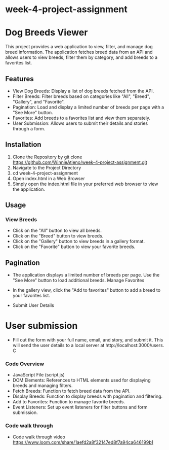 # week-4-project-assignment
# Dog Breeds Viewer
This project provides a web application to view, filter, and manage dog breed information. The application fetches breed data from an API and allows users to view breeds, filter them by category, and add breeds to a favorites list.

 ## Features
- View Dog Breeds: Display a list of dog breeds fetched from the API.
- Filter Breeds: Filter breeds based on categories like "All", "Breed", "Gallery", and "Favorite".
- Pagination: Load and display a limited number of breeds per page with a "See More" button.
- Favorites: Add breeds to a favorites list and view them separately.
- User Submission: Allows users to submit their details and stories through a form.

## Installation
1. Clone the Repository by git clone https://github.com/WinnieAtieno/week-4-project-assignment.git
2. Navigate to the Project Directory
3. cd week-4-project-assignment
4. Open index.html in a Web Browser
5. Simply open the index.html file in your preferred web browser to view the application.

## Usage
### View Breeds
- Click on the "All" button to view all breeds.
- Click on the "Breed" button to view breeds.
- Click on the "Gallery" button to view breeds in a gallery format.
- Click on the "Favorite" button to view your favorite breeds.

## Pagination

- The application displays a limited number of breeds per page. Use the "See More" button to load additional breeds.
Manage Favorites

- In the gallery view, click the "Add to favorites" button to add a breed to your favorites list.
- Submit User Details

# User submission
- Fill out the form with your full name, email, and story, and submit it. This will send the user details to a local server at http://localhost:3000/users.
C
### Code Overview
- JavaScript File (script.js)
- DOM Elements: References to HTML elements used for displaying breeds and managing filters.
- Fetch Breeds: Function to fetch breed data from the API.
- Display Breeds: Function to display breeds with pagination and filtering.
- Add to Favorites: Function to manage favorite breeds.
- Event Listeners: Set up event listeners for filter buttons and form submission.
 ### Code walk through
 - Code walk through video https://www.loom.com/share/1aefd2a8f32147ed8f7a94ca646199b1